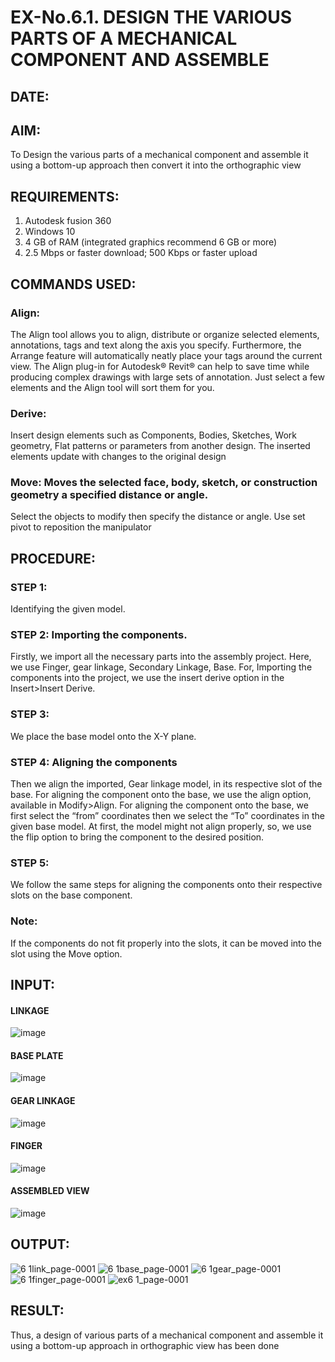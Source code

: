 # EX-No.6.1. DESIGN THE VARIOUS PARTS OF A MECHANICAL COMPONENT AND ASSEMBLE

## DATE:

## AIM: 
To Design the various parts of a mechanical component and assemble it using a bottom-up approach then convert it into the orthographic view

## REQUIREMENTS: 
1. Autodesk fusion 360
2. Windows 10
3. 4 GB of RAM (integrated graphics recommend 6 GB or more)
4. 2.5 Mbps or faster download; 500 Kbps or faster upload 

## COMMANDS USED:
### Align: 
The Align tool allows you to align, distribute or organize selected elements, annotations, tags and text along the axis you specify. Furthermore, the Arrange feature will automatically neatly place your tags around the current view.
The Align plug-in for Autodesk® Revit® can help to save time while producing complex drawings with large sets of annotation.
Just select a few elements and the Align tool will sort them for you.

### Derive:
Insert design elements such as Components, Bodies, Sketches, Work geometry, Flat patterns or parameters from another design.
The inserted elements update with changes to the original design

### Move: Moves the selected face, body, sketch, or construction geometry a specified distance or angle.
Select the objects to modify then specify the distance or angle. Use set pivot to reposition the manipulator

## PROCEDURE:
### STEP 1: 
 Identifying the given model.

### STEP 2: Importing the components.
Firstly, we import all the necessary parts into the assembly project. Here, we use Finger, gear linkage, Secondary Linkage, Base. For, Importing the components into the project, we use the insert derive option in the Insert>Insert Derive.

### STEP 3: 
We place the base model onto the X-Y plane.

### STEP 4: Aligning the components
Then we align the imported, Gear linkage model, in its respective slot of the base.
For aligning the component onto the base, we use the align option, available in Modify>Align.
For aligning the component onto the base, we first select the “from” coordinates then we select the “To” coordinates in the given base model. At first, the model might not align properly, so, we use the flip option to bring the component to the desired position.

### STEP 5: 
We follow the same steps for aligning the components onto their respective      slots on the base component.

### Note: 
If the components do not fit properly into the slots, it can be moved into the slot using the Move option.

## INPUT: 

#### LINKAGE
![image](https://user-images.githubusercontent.com/113594316/199413513-8fa5b9db-0546-49d0-ad4c-230b22984d3c.png)

#### BASE PLATE  
![image](https://user-images.githubusercontent.com/113594316/199413545-3b2fd515-6e27-4d28-9da3-c9ce20cb2a42.png)

#### GEAR LINKAGE
![image](https://user-images.githubusercontent.com/113594316/199413566-05708531-fc78-44c9-ab98-4f8a9066d318.png)

#### FINGER
![image](https://user-images.githubusercontent.com/113594316/199413594-5de9578e-5800-4e69-8c76-6a5749e31805.png)

#### ASSEMBLED VIEW
![image](https://user-images.githubusercontent.com/113594316/199413636-df0a61ce-964f-490d-9a16-e5986ebbf403.png)

## OUTPUT:
![6 1link_page-0001](https://github.com/SETHUKKARASI3006/EX-No.6.1.-DESIGN-THE-VARIOUS-PARTS-OF-A-MECHANICAL-COMPONENT-AND-ASSEMBLE/assets/144979338/6460c03b-7957-46eb-bce8-bb53a03fff74)
![6 1base_page-0001](https://github.com/SETHUKKARASI3006/EX-No.6.1.-DESIGN-THE-VARIOUS-PARTS-OF-A-MECHANICAL-COMPONENT-AND-ASSEMBLE/assets/144979338/4e0d065d-4816-4c84-ad07-1975afe39e6b)
![6 1gear_page-0001](https://github.com/SETHUKKARASI3006/EX-No.6.1.-DESIGN-THE-VARIOUS-PARTS-OF-A-MECHANICAL-COMPONENT-AND-ASSEMBLE/assets/144979338/33b3c1fa-eff2-4ae4-be8e-04dcf5df469f)
![6 1finger_page-0001](https://github.com/SETHUKKARASI3006/EX-No.6.1.-DESIGN-THE-VARIOUS-PARTS-OF-A-MECHANICAL-COMPONENT-AND-ASSEMBLE/assets/144979338/5d5eeb01-fe68-4a89-970e-762d2adb5c38)
![ex6 1_page-0001](https://github.com/SETHUKKARASI3006/EX-No.6.1.-DESIGN-THE-VARIOUS-PARTS-OF-A-MECHANICAL-COMPONENT-AND-ASSEMBLE/assets/144979338/2ae47537-3f98-4b28-bfd1-176ac74b6389)

## RESULT:
Thus, a design of various parts of a mechanical component and assemble it using a bottom-up approach in orthographic view has been done
